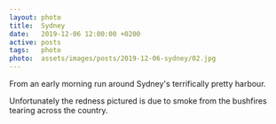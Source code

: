 ```yaml
---
layout: photo
title:  Sydney
date:   2019-12-06 12:00:00 +0200
active: posts
tags:   photo
photo:  assets/images/posts/2019-12-06-sydney/02.jpg
---
```


From an early morning run around Sydney's terrifically pretty
harbour.

Unfortunately the redness pictured is due to smoke from the
bushfires tearing across the country.
